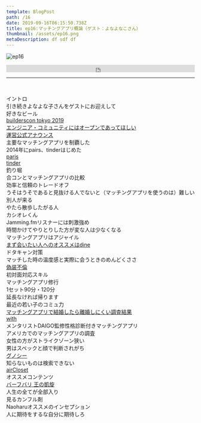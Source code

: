 ```yaml
---  
template: BlogPost  
path: /16
date: 2019-09-16T06:15:50.738Z  
title: ep16:マッチングアプリ概論（ゲスト：よなよなこさん）
thumbnail: /assets/ep16.png
metaDescription: df sdf df  
---  
```

![ep16](/assets/ep16.png)  
<iframe width="100%" height="20" scrolling="no" frameborder="no" allow="autoplay" src="https://w.soundcloud.com/player/?url=https%3A//api.soundcloud.com/tracks/682798079&amp;color=%23ff5500&amp;inverse=false&amp;auto_play=false&amp;show_user=true"></iframe>

</br>


***


</br>

<p>イントロ<br> 引き続きよなよな子さんをゲストにお迎えして<br> 好きなビール<br><a rel="noreferrer noopener" aria-label="builderscon tokyo 2019 (新しいタブで開く)" href="https://builderscon.io/tokyo/2019" target="_blank">builderscon tokyo 2019</a><br><a rel="noreferrer noopener" aria-label="エンジニア・コミュニティにはオープンであってほしい (新しいタブで開く)" href="https://nekogata.hatenablog.com/entry/2019/08/30/005448" target="_blank">エンジニア・コミュニティにはオープンであってほしい</a><br><a rel="noreferrer noopener" aria-label="運営公式アナウンス (新しいタブで開く)" href="https://blog.builderscon.io/entry/2019/08/30/120807 CROSS MEhttps://crossme.jp/" target="_blank">運営公式アナウンス</a><br>主要なマッチングアプリを制覇した<br>2014年にpairs、tinderはじめた<br><a rel="noreferrer noopener" aria-label="paris (新しいタブで開く)" href="https://www.pairs.lv/" target="_blank">paris</a><br><a rel="noreferrer noopener" aria-label="tinder (新しいタブで開く)" href="https://apps.apple.com/jp/app/tinder-%E3%83%86%E3%82%A3%E3%83%B3%E3%83%80%E3%83%BC/id547702041" target="_blank">tinder</a><br>釣り堀<br>合コンとマッチングアプリの比較<br>効率と信頼のトレードオフ<br>うそはうそであると見抜ける人でないと（マッチングアプリを使うのは）難しい<br>別人が来る<br>やたら散歩したがる人<br>カシオレくん<br>Jamming.fmリスナーには刺激強め<br>時間かけてやりとりした方が変な人は少なくなる<br>マッチングアプリはアジャイル<br><a href="https://dine.dating/ja" target="_blank" rel="noreferrer noopener" aria-label="まず会いたい人へのオススメはdine (新しいタブで開く)">まず会いたい人へのオススメはdine</a><br>ドタキャン対策<br>マッチした時の温度感と実際に会うときのめんどくささ<br><a rel="noreferrer noopener" aria-label="偽装不倫 (新しいタブで開く)" href="https://www.ntv.co.jp/gisouhurin/" target="_blank">偽装不倫</a><br>初対面対応スキル<br>マッチングアプリ修行<br>1セット90分・120分<br>延長なければ帰ります<br>最近の若い子のコミュ力<br><a rel="noreferrer noopener" aria-label="マッチングアプリで結婚したら離婚しにくい調査結果 (新しいタブで開く)" href="http://agora-web.jp/archives/2028951.html" target="_blank">マッチングアプリで結婚したら離婚しにくい調査結果</a><br><a rel="noreferrer noopener" aria-label="with (新しいタブで開く)" href="https://with.is " target="_blank">with</a><br>メンタリストDAIGO監修性格診断付きマッチングアプリ<br>アメリカでのマッチングアプリの調査<br>女性の方がストライクゾーン狭い<br>男はスペックと顔で判断されがち<br><a rel="noreferrer noopener" aria-label="グノシー (新しいタブで開く)" href="https://gunosy.com/" target="_blank">グノシー</a><br>知らないものは検索できない<br><a rel="noreferrer noopener" aria-label="airCloset (新しいタブで開く)" href="https://www.air-closet.com/" target="_blank">airCloset</a><br>オススメコンテンツ<br><a rel="noreferrer noopener" aria-label="バーフバリ 王の凱旋 (新しいタブで開く)" href="http://www.baahubali-movie.com/" target="_blank">バーフバリ 王の凱旋</a><br>人生の全てが全部入り<br>見るカンフル剤<br>Naoharuオススメのインセプション<br>人に期待をするな自分に期待しろ</p>